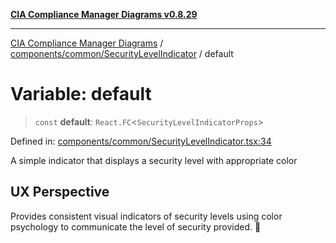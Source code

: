 [**CIA Compliance Manager Diagrams v0.8.29**](../../../../README.md)

***

[CIA Compliance Manager Diagrams](../../../../modules.md) / [components/common/SecurityLevelIndicator](../README.md) / default

# Variable: default

> `const` **default**: `React.FC`\<`SecurityLevelIndicatorProps`\>

Defined in: [components/common/SecurityLevelIndicator.tsx:34](https://github.com/Hack23/cia-compliance-manager/blob/5836b4c74e2010cd05eca63c0016fd711c628ec9/src/components/common/SecurityLevelIndicator.tsx#L34)

A simple indicator that displays a security level with appropriate color

## UX Perspective

Provides consistent visual indicators of security levels using
color psychology to communicate the level of security provided. 🎨
